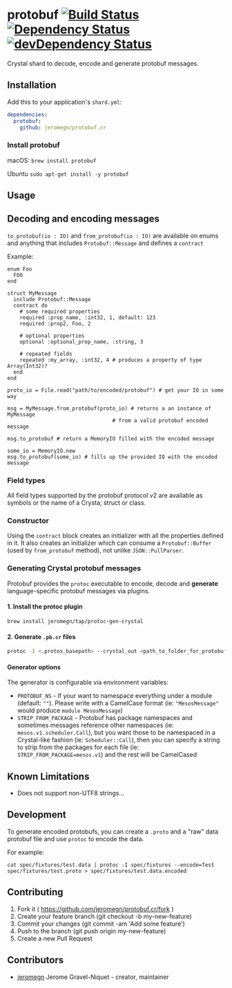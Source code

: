 # protobuf [![Build Status](https://travis-ci.org/jeromegn/protobuf.cr.svg?branch=master)](https://travis-ci.org/jeromegn/protobuf.cr) [![Dependency Status](https://shards.rocks/badge/github/jeromegn/protobuf.cr/status.svg)](https://shards.rocks/github/jeromegn/protobuf.cr) [![devDependency Status](https://shards.rocks/badge/github/jeromegn/protobuf.cr/dev_status.svg)](https://shards.rocks/github/jeromegn/protobuf.cr)

Crystal shard to decode, encode and generate protobuf messages.

## Installation

Add this to your application's `shard.yml`:

```yaml
dependencies:
  protobuf:
    github: jeromegn/protobuf.cr
```

### Install protobuf

macOS:
```brew install protobuf```

Ubuntu
```sudo apt-get install -y protobuf```

## Usage

## Decoding and encoding messages

`to_protobuf(io : IO)` and `from_protobuf(io : IO)` are available on enums and anything that includes `Protobuf::Message` and defines a `contract`

Example:

```crystal
enum Foo
  FOO
end

struct MyMessage
  include Protobuf::Message
  contract do
    # some required properties
    required :prop_name, :int32, 1, default: 123
    required :prop2, Foo, 2

    # optional properties
    optional :optional_prop_name, :string, 3

    # repeated fields
    repeated :my_array, :int32, 4 # produces a property of type Array(Int32)?
  end
end

proto_io = File.read("path/to/encoded/protobuf") # get your IO in some way

msg = MyMessage.from_protobuf(proto_io) # returns a an instance of MyMessage
                                  # from a valid protobuf encoded message

msg.to_protobuf # return a MemoryIO filled with the encoded message

some_io = MemoryIO.new
msg.to_protobuf(some_io) # fills up the provided IO with the encoded message
```

### Field types

All field types supported by the protobuf protocol v2 are available as symbols or the name of a Crysta; struct or class.

### Constructor

Using the `contract` block creates an initializer with all the properties defined in it. It also creates an initializer which can consume a `Protobuf::Buffer` (used by `from_protobuf` method), not unlike `JSON::PullParser`.

### Generating Crystal protobuf messages

Protobuf provides the `protoc` executable to encode, decode and **generate** language-specific protobuf messages via plugins.

#### 1. Install the protoc plugin

```
brew install jeromegn/tap/protoc-gen-crystal
```

#### 2. Generate `.pb.cr` files

```bash
protoc -I <.protos_basepath> --crystal_out <path_to_folder_for_protobufs> <path_to_{.proto,*.protos}>
```

#### Generator options

The generator is configurable via environment variables:

- `PROTOBUF_NS` - If your want to namespace everything under a module (default: `""`). Please write with a CamelCase format (ie: `"MesosMessage"` would produce `module MesosMessage`)
- `STRIP_FROM_PACKAGE` - Protobuf has package namespaces and sometimes messages reference other namespaces (ie: `mesos.v1.scheduler.Call`), but you want those to be namespaced in a Crystal-like fashion (ie: `Scheduler::Call`), then you can specify a string to strip from the packages for each file (ie: `STRIP_FROM_PACKAGE=mesos.v1`) and the rest will be CamelCased

## Known Limitations

- Does not support non-UTF8 strings...

## Development

To generate encoded protobufs, you can create a `.proto` and a "raw" data protobuf file and use `protoc` to encode the data.

For example:

```
cat spec/fixtures/test.data | protoc -I spec/fixtures --encode=Test spec/fixtures/test.proto > spec/fixtures/test.data.encoded
```

## Contributing

1. Fork it ( https://github.com/jeromegn/protobuf.cr/fork )
2. Create your feature branch (git checkout -b my-new-feature)
3. Commit your changes (git commit -am 'Add some feature')
4. Push to the branch (git push origin my-new-feature)
5. Create a new Pull Request

## Contributors

- [jeromegn](https://github.com/jeromegn) Jerome Gravel-Niquet - creator, maintainer
